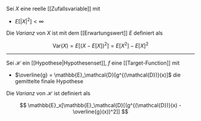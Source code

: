 Sei $X$ eine reelle [[Zufallsvariable]] mit
- $E[|X|^2] \lt \infty$

Die *Varianz* von $X$ ist mit dem [[Erwartungswert]] $E$ definiert als

$$
	\text{Var}(X) = E[(X - E[X])^2] = E[X^2] - E[X]^2
$$

---

Sei $\mathcal{H}$ ein [[Hypothese|Hypothesenset]], $f$ eine [[Target-Function]] mit
- $\overline{g} = \mathbb{E}_\mathcal{D}[g^{(\mathcal{D})}(x)]$ die gemittelte finale Hypothese

Die *Varianz* von $\mathcal{H}$ ist definiert als

$$
	\mathbb{E}_x[\mathbb{E}_\mathcal{D}[(g^{(\mathcal{D})}(x) - \overline{g}(x))^2]]
$$
